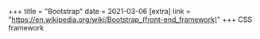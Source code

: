 +++
title = "Bootstrap"
date = 2021-03-06
[extra]
link = "https://en.wikipedia.org/wiki/Bootstrap_(front-end_framework)"
+++
CSS framework


